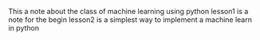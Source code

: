 This a note about the class of machine learning using python
lesson1 is a note for the begin
lesson2 is a simplest way to implement a machine learn in python

